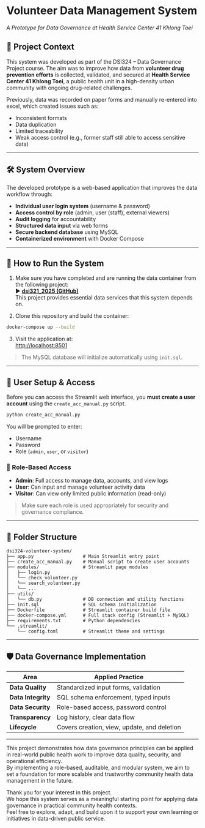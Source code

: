 # Volunteer Data Management System  
*A Prototype for Data Governance at Health Service Center 41 Khlong Toei*

## 📌 Project Context

This system was developed as part of the DSI324 – Data Governance Project course. The aim was to improve how data from **volunteer drug prevention efforts** is collected, validated, and secured at **Health Service Center 41 Khlong Toei**, a public health unit in a high-density urban community with ongoing drug-related challenges.

Previously, data was recorded on paper forms and manually re-entered into excel, which created issues such as:
- Inconsistent formats  
- Data duplication  
- Limited traceability  
- Weak access control (e.g., former staff still able to access sensitive data)

---

## 🛠️ System Overview

The developed prototype is a web-based application that improves the data workflow through:

- **Individual user login system** (username & password)  
- **Access control by role** (admin, user (staff), external viewers)  
- **Audit logging** for accountability  
- **Structured data input** via web forms  
- **Secure backend database** using MySQL  
- **Containerized environment** with Docker Compose  

---

## 🚀 How to Run the System

1. Make sure you have completed and are running the data container from the following project:  
   ▶️ **[dsi321_2025 (GitHub)](https://github.com/khwkong/dsi321_2025)**  
   This project provides essential data services that this system depends on.

2. Clone this repository and build the container:

```bash
docker-compose up --build
```

3. Visit the application at:  
   [http://localhost:8501](http://localhost:8501)

> The MySQL database will initialize automatically using `init.sql`.

---

## 🔐 User Setup & Access

Before you can access the Streamlit web interface, you **must create a user account** using the `create_acc_manual.py` script.

```bash
python create_acc_manual.py
```

You will be prompted to enter:
- Username
- Password
- Role (`admin`, `user`, or `visitor`)

### 🔑 Role-Based Access
- **Admin**: Full access to manage data, accounts, and view logs  
- **User**: Can input and manage volunteer activity data  
- **Visitor**: Can view only limited public information (read-only)  

> Make sure each role is used appropriately for security and governance compliance.

---

## 📂 Folder Structure

```text
dsi324-volunteer-system/
├── app.py                  # Main Streamlit entry point
├── create_acc_manual.py    # Manual script to create user accounts
├── modules/                # Streamlit page modules
│   ├── login.py
│   └── check_volunteer.py
│   └── search_volunteer.py
│   └── ...
├── utils/
│   └── db.py               # DB connection and utility functions
├── init.sql                # SQL schema initialization
├── Dockerfile              # Streamlit container build file
├── docker-compose.yml      # Full stack config (Streamlit + MySQL)
├── requirements.txt        # Python dependencies
└── .streamlit/
    └── config.toml         # Streamlit theme and settings
```

---

## 🛡️ Data Governance Implementation

| Area                  | Applied Practice |
|-----------------------|------------------|
| **Data Quality**      | Standardized input forms, validation |
| **Data Integrity**    | SQL schema enforcement, typed inputs |
| **Data Security**     | Role-based access, password control |
| **Transparency**      | Log history, clear data flow |
| **Lifecycle**         | Covers creation, view, update, and deletion |

---

This project demonstrates how data governance principles can be applied in real-world public health work to improve data quality, security, and operational efficiency.  
By implementing a role-based, auditable, and modular system, we aim to set a foundation for more scalable and trustworthy community health data management in the future.

Thank you for your interest in this project.  
We hope this system serves as a meaningful starting point for applying data governance in practical community health contexts.  
Feel free to explore, adapt, and build upon it to support your own learning or initiatives in data-driven public service.